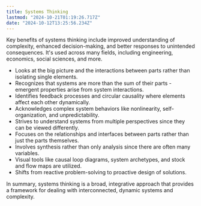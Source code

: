 ```yaml
---
title: Systems Thinking
lastmod: "2024-10-21T01:19:26.717Z"
date: "2024-10-12T13:25:56.234Z"
---
```


Key benefits of systems thinking include improved understanding of complexity, enhanced decision-making, and better responses to unintended consequences. It's used across many fields, including engineering, economics, social sciences, and more.

- Looks at the big picture and the interactions between parts rather than isolating single elements.
- Recognizes that systems are more than the sum of their parts - emergent properties arise from system interactions.
- Identifies feedback processes and circular causality where elements affect each other dynamically.
- Acknowledges complex system behaviors like nonlinearity, self-organization, and unpredictability.
- Strives to understand systems from multiple perspectives since they can be viewed differently.
- Focuses on the relationships and interfaces between parts rather than just the parts themselves.
- Involves synthesis rather than only analysis since there are often many variables.
- Visual tools like causal loop diagrams, system archetypes, and stock and flow maps are utilized.
- Shifts from reactive problem-solving to proactive design of solutions.

In summary, systems thinking is a broad, integrative approach that provides a framework for dealing with interconnected, dynamic systems and complexity.

